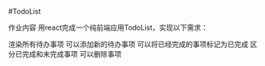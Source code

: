 
#TodoList

作业内容
用react完成一个纯前端应用TodoList，实现以下需求：




渲染所有待办事项
可以添加新的待办事项
可以将已经完成的事项标记为已完成
区分已完成和未完成事项
可以删除事项
